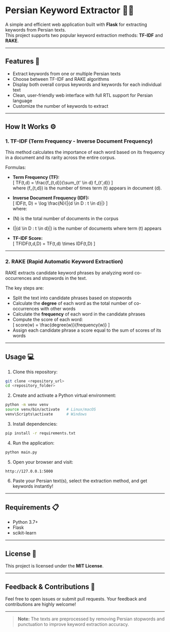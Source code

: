 # Persian Keyword Extractor 📝✨

A simple and efficient web application built with **Flask** for extracting keywords from Persian texts.  
This project supports two popular keyword extraction methods: **TF-IDF** and **RAKE**.

---

## Features 🚀
- Extract keywords from one or multiple Persian texts  
- Choose between TF-IDF and RAKE algorithms  
- Display both overall corpus keywords and keywords for each individual text  
- Clean, user-friendly web interface with full RTL support for Persian language  
- Customize the number of keywords to extract  

---

## How It Works ⚙️

### 1. TF-IDF (Term Frequency - Inverse Document Frequency)  
This method calculates the importance of each word based on its frequency in a document and its rarity across the entire corpus.

Formulas:  

- **Term Frequency (TF):**  
\[
TF(t,d) = \frac{f_{t,d}}{\sum_{t' \in d} f_{t',d}}
\]  
where \(f_{t,d}\) is the number of times term \(t\) appears in document \(d\).

- **Inverse Document Frequency (IDF):**  
\[
IDF(t, D) = \log \frac{N}{|\{d \in D : t \in d\}|}
\]  
where:  
- \(N\) is the total number of documents in the corpus  
- \(|\{d \in D : t \in d\}|\) is the number of documents where term \(t\) appears

- **TF-IDF Score:**  
\[
TFIDF(t,d,D) = TF(t,d) \times IDF(t,D)
\]

---

### 2. RAKE (Rapid Automatic Keyword Extraction)  
RAKE extracts candidate keyword phrases by analyzing word co-occurrences and stopwords in the text.

The key steps are:  
- Split the text into candidate phrases based on stopwords  
- Calculate the **degree** of each word as the total number of co-occurrences with other words  
- Calculate the **frequency** of each word in the candidate phrases  
- Compute the score of each word:  
\[
score(w) = \frac{degree(w)}{frequency(w)}
\]  
- Assign each candidate phrase a score equal to the sum of scores of its words  

---

## Usage 💻

1. Clone this repository:  
```bash
git clone <repository_url>
cd <repository_folder>
```

2. Create and activate a Python virtual environment:  
```bash
python -m venv venv
source venv/bin/activate   # Linux/macOS  
venv\Scripts\activate      # Windows  
```

3. Install dependencies:  
```bash
pip install -r requirements.txt
```

4. Run the application:  
```bash
python main.py
```

5. Open your browser and visit:  
```
http://127.0.0.1:5000
```

6. Paste your Persian text(s), select the extraction method, and get keywords instantly!

---

## Requirements 📋
- Python 3.7+  
- Flask  
- scikit-learn  

---

## License 📄  
This project is licensed under the **MIT License**.

---

## Feedback & Contributions 🤝  
Feel free to open issues or submit pull requests. Your feedback and contributions are highly welcome!

---

> **Note:** The texts are preprocessed by removing Persian stopwords and punctuation to improve keyword extraction accuracy.
